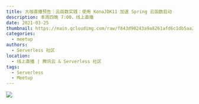 ```yaml
---
title: 大咖直播预告｜云函数实践：使用 KonaJDK11 加速 Spring 云函数启动
description: 本周四晚 7:00，线上直播
date: 2021-03-25
thumbnail: https://main.qcloudimg.com/raw/f843d90243a9a8261afd6c1db5aa22c6.jpg
categories:
  - meetup
authors:
  - Serverless 社区
location:
  - 线上直播 | 腾讯云 & Serverless 社区
tags:
  - Serverless
  - Meetup
---
```


![](https://main.qcloudimg.com/raw/185aed4a13bd2539cfc22b84147d028a.jpg)